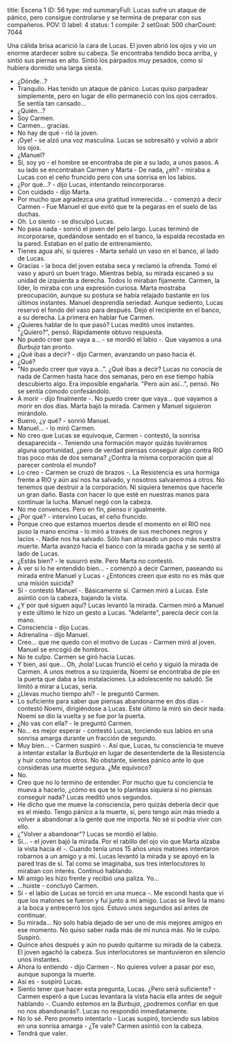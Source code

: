 title:          Escena 1
ID:             56
type:           md
summaryFull:    Lucas sufre un ataque de pánico, pero consigue controlarse y se termina de preparar con sus compañeros.
POV:            0
label:          4
status:         1
compile:        2
setGoal:        500
charCount:      7044


Una cálida brisa acarició la cara de Lucas.
El joven abrió los ojos y vio un enorme atardecer sobre su cabeza. Se encontraba tendido boca arriba, y sintió sus piernas en alto. Sintió los párpados muy pesados, como si hubiera dormido una larga siesta.
- ¿Dónde...?
- Tranquilo. Has tenido un ataque de pánico.
Lucas quiso parpadear simplemente, pero en lugar de ello permaneció con los ojos cerrados. Se sentía tan cansado...
- ¿Quién...?
- Soy Carmen.
- Carmen... gracias.
- No hay de qué - rió la joven.
- ¡Oye! - se alzó una voz masculina. Lucas se sobresaltó y volvió a abrir los ojos.
- ¿Manuel?
- Sí, soy yo - el hombre se encontraba de pie a su lado, a unos pasos. A su lado se encontraban Carmen y Marta - De nada, ¿eh? - miraba a Lucas con el ceño fruncido pero con una sonrisa en los labios.
- ¿Por qué...? - dijo Lucas, intentando reincorporarse.
- Con cuidado - dijo Marta.
- Por mucho que agradezca una gratitud inmerecida... - comenzó a decir Carmen - Fue Manuel el que evitó que te la pegaras en el suelo de las duchas.
- Oh. Lo siento - se disculpó Lucas.
- No pasa nada - sonrió el joven del pelo largo.
Lucas terminó de incorporarse, quedándose sentado en el banco, la espalda recostada en la pared. Estaban en el patio de entrenamiento.
- Tienes agua ahí, si quieres - Marta señaló un vaso en el banco, al lado de Lucas.
- Gracias - la boca del joven estaba seca y reclamó la ofrenda. Tomó el vaso y apuró un buen trago.
Mientras bebía, su mirada escaneó a su unidad de izquierda a derecha.
Todos lo miraban fijamente. Carmen, la líder, lo miraba con una expresión curiosa. Marta mostraba preocupación, aunque su postura se había relajado bastante en los últimos instantes. Manuel desprendía seriedad.
Aunque sediento, Lucas reservó el fondo del vaso para después. Dejó el recipiente en el banco, a su derecha.
La primera en hablar fue Carmen.
- ¿Quieres hablar de lo que pasó?
Lucas meditó unos instantes. "¿Quiero?", pensó. Rápidamente obtuvo respuesta.
- No puedo creer que vaya a... - se mordió el labio -. Que vayamos a una *Burbuja* tan pronto. 
- ¿Qué ibas a decir? - dijo Carmen, avanzando un paso hacia él.
- ¿Qué?
- "No puedo creer que vaya a...". ¿Qué ibas a decir?
Lucas no conocía de nada de Carmen hasta hace dos semanas, pero en ese tiempo había descubierto algo. Era imposible engañarla.
"Pero aún así...", pensó. No se sentía cómodo confesándolo.
- A morir - dijo finalmente -. No puedo creer que vaya... que vayamos a morir en dos días.
Marta bajó la mirada. Carmen y Manuel siguieron mirándolo.
- Bueno, ¿y qué? - sonrió Manuel.
- Manuel... - lo miró Carmen.
- No creo que Lucas se equivoque, Carmen - contestó, la sonrisa desaparecida -. Teniendo una formación mayor quizás tuviéramos alguna oportunidad, ¿pero de verdad piensas conseguir algo contra RIO tras poco más de dos semana? ¿Contra la misma corporación que al parecer controla el mundo?
- Lo creo - Carmen se cruzó de brazos -. La Resistencia es una hormiga frente a RIO y aún así nos ha salvado, y nosotros salvaremos a otros. No tenemos que destruir a la corporación. Ni siquiera tenemos que hacerle un gran daño. Basta con hacer lo que esté en nuestras manos para continuar la lucha.
Manuel negó con la cabeza.
- No me convences. Pero en fin, pienso ir igualmente.
- ¿Por qué? - intervino Lucas, el ceño fruncido.
- Porque creo que estamos muertos desde el momento en el RIO nos puso la mano encima - lo miró a través de sus mechones negros y lacios -. Nadie nos ha salvado. Sólo han atrasado un poco más nuestra muerte.
Marta avanzó hacia el banco con la mirada gacha y se sentó al lado de Lucas.
- ¿Estás bien? - le susurró este.
Pero Marta no contestó.
- A ver si lo he entendido bien... - comenzó a decir Carmen, paseando su mirada entre Manuel y Lucas - ¿Entonces creen que esto no es más que una misión suicida?
- Sí - contestó Manuel -. Básicamente sí.
Carmen miró a Lucas. Este asintió con la cabeza, bajando la vista.
- ¿Y por qué siguen aquí?
Lucas levantó la mirada. Carmen miró a Manuel y este último le hizo un gesto a Lucas. "Adelante", parecía decir con la mano.
- Consciencia - dijo Lucas.
- Adrenalina - dijo Manuel.
- Creo... que me quedo con el motivo de Lucas - Carmen miró al joven.
Manuel se encogió de hombros.
- No te culpo.
Carmen se giró hacia Lucas.
- Y bien, así que... Oh, ¡hola!
Lucas frunció el ceño y siguió la mirada de Carmen. A unos metros a su izquierda, Noemí se encontraba de pie en la puerta que daba a las instalaciones.
La adolescente no saludó. Se limitó a mirar a Lucas, seria.
- ¿Llevas mucho tiempo ahí? - le preguntó Carmen.
- Lo suficiente para saber que piensas abandonarme en dos días - contestó Noemí, dirigiéndose a Lucas.
Este último la miró sin decir nada. Noemí se dio la vuelta y se fue por la puerta.
- ¿No vas con ella? - le preguntó Carmen.
- No... es mejor esperar - contestó Lucas, torciendo sus labios en una sonrisa amarga durante un fracción de segundo.
- Muy bien... - Carmen suspiró -. Así que, Lucas, tu consciencia te mueve a intentar estallar la *Burbuja* en lugar de desentenderte de la Resistencia y huir como tantos otros. No obstante, sientes pánico ante lo que consideras una muerte segura. ¿Me equivoco?
- No.
- Creo que no lo termino de entender. Por mucho que tu conciencia te mueva a hacerlo, ¿cómo es que te lo planteas siquiera si no piensas conseguir nada?
Lucas meditó unos segundos.
- He dicho que me mueve la consciencia, pero quizás debería decir que es el miedo. Tengo pánico a la muerte, sí, pero tengo aún más miedo a volver a abandonar a la gente que me importa. No sé si podría vivir con ello.
- ¿"Volver a abandonar"?
Lucas se mordió el labio.
- Sí... - el joven bajó la mirada. Por el rabillo del ojo vio que Marta alzaba la vista hacia él -. Cuando tenía unos 15 años unos matones intentaron robarnos a un amigo y a mí.
Lucas levantó la mirada y se apoyó en la pared tras de sí. Tal como se imaginaba, sus tres interlocutores lo miraban con interés. Continuó hablando.
- Mi amigo les hizo frente y recibió una paliza. Yo...
- ...huiste - concluyó Carmen.
- Sí - el labio de Lucas se torció en una mueca -. Me escondí hasta que vi que los matones se fueron y fui junto a mi amigo.
Lucas se llevó la mano a la boca y entrecerró los ojos. Estuvo unos segundos así antes de continuar.
- Su mirada... No solo había dejado de ser uno de mis mejores amigos en ese momento. No quiso saber nada más de mí nunca más. No le culpo.
Suspiró.
- Quince años después y aún no puedo quitarme su mirada de la cabeza.
El joven agachó la cabeza. Sus interlocutores se mantuvieron en silencio unos instantes.
- Ahora lo entiendo - dijo Carmen -. No quieres volver a pasar por eso, aunque suponga la muerte.
- Así es - suspiró Lucas.
- Siento tener que hacer esta pregunta, Lucas. ¿Pero será suficiente? - Carmen esperó a que Lucas levantara la vista hacia ella antes de seguir hablando -. Cuando estemos en la *Burbuja*, ¿podremos confiar en que no nos abandonarás?.
Lucas no respondió inmediatamente.
- No lo sé. Pero prometo intentarlo - Lucas suspiró, torciendo sus labios en una sonrisa amarga - ¿Te vale?
Carmen asintió con la cabeza.
- Tendrá que valer.